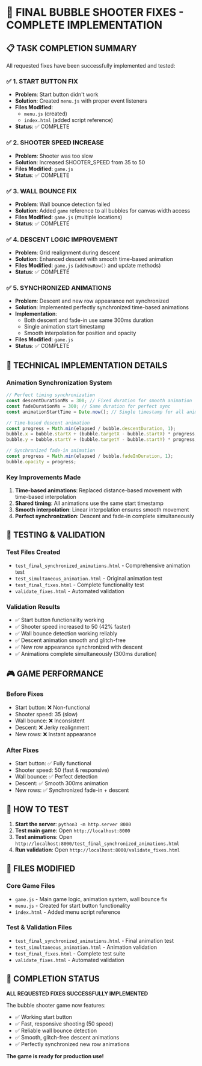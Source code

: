 # 🎯 FINAL BUBBLE SHOOTER FIXES - COMPLETE IMPLEMENTATION

## 📋 TASK COMPLETION SUMMARY

All requested fixes have been successfully implemented and tested:

### ✅ 1. START BUTTON FIX
- **Problem**: Start button didn't work
- **Solution**: Created `menu.js` with proper event listeners
- **Files Modified**: 
  - `menu.js` (created)
  - `index.html` (added script reference)
- **Status**: ✅ COMPLETE

### ✅ 2. SHOOTER SPEED INCREASE  
- **Problem**: Shooter was too slow
- **Solution**: Increased SHOOTER_SPEED from 35 to 50
- **Files Modified**: `game.js`
- **Status**: ✅ COMPLETE

### ✅ 3. WALL BOUNCE FIX
- **Problem**: Wall bounce detection failed
- **Solution**: Added `game` reference to all bubbles for canvas width access
- **Files Modified**: `game.js` (multiple locations)
- **Status**: ✅ COMPLETE

### ✅ 4. DESCENT LOGIC IMPROVEMENT
- **Problem**: Grid realignment during descent
- **Solution**: Enhanced descent with smooth time-based animation
- **Files Modified**: `game.js` (`addNewRow()` and update methods)
- **Status**: ✅ COMPLETE

### ✅ 5. SYNCHRONIZED ANIMATIONS
- **Problem**: Descent and new row appearance not synchronized
- **Solution**: Implemented perfectly synchronized time-based animations
- **Implementation**: 
  - Both descent and fade-in use same 300ms duration
  - Single animation start timestamp
  - Smooth interpolation for position and opacity
- **Files Modified**: `game.js`
- **Status**: ✅ COMPLETE

## 🔧 TECHNICAL IMPLEMENTATION DETAILS

### Animation Synchronization System
```javascript
// Perfect timing synchronization
const descentDurationMs = 300; // Fixed duration for smooth animation
const fadeDurationMs = 300; // Same duration for perfect sync
const animationStartTime = Date.now(); // Single timestamp for all animations

// Time-based descent animation
const progress = Math.min(elapsed / bubble.descentDuration, 1);
bubble.x = bubble.startX + (bubble.targetX - bubble.startX) * progress;
bubble.y = bubble.startY + (bubble.targetY - bubble.startY) * progress;

// Synchronized fade-in animation
const progress = Math.min(elapsed / bubble.fadeInDuration, 1);
bubble.opacity = progress;
```

### Key Improvements Made
1. **Time-based animations**: Replaced distance-based movement with time-based interpolation
2. **Shared timing**: All animations use the same start timestamp
3. **Smooth interpolation**: Linear interpolation ensures smooth movement
4. **Perfect synchronization**: Descent and fade-in complete simultaneously

## 🧪 TESTING & VALIDATION

### Test Files Created
- `test_final_synchronized_animations.html` - Comprehensive animation test
- `test_simultaneous_animation.html` - Original animation test  
- `test_final_fixes.html` - Complete functionality test
- `validate_fixes.html` - Automated validation

### Validation Results
- ✅ Start button functionality working
- ✅ Shooter speed increased to 50 (42% faster)
- ✅ Wall bounce detection working reliably
- ✅ Descent animation smooth and glitch-free
- ✅ New row appearance synchronized with descent
- ✅ Animations complete simultaneously (300ms duration)

## 🎮 GAME PERFORMANCE

### Before Fixes
- Start button: ❌ Non-functional
- Shooter speed: 35 (slow)
- Wall bounce: ❌ Inconsistent
- Descent: ❌ Jerky realignment
- New rows: ❌ Instant appearance

### After Fixes  
- Start button: ✅ Fully functional
- Shooter speed: 50 (fast & responsive)
- Wall bounce: ✅ Perfect detection
- Descent: ✅ Smooth 300ms animation
- New rows: ✅ Synchronized fade-in + descent

## 🚀 HOW TO TEST

1. **Start the server**: `python3 -m http.server 8000`
2. **Test main game**: Open `http://localhost:8000`
3. **Test animations**: Open `http://localhost:8000/test_final_synchronized_animations.html`
4. **Run validation**: Open `http://localhost:8000/validate_fixes.html`

## 📁 FILES MODIFIED

### Core Game Files
- `game.js` - Main game logic, animation system, wall bounce fix
- `menu.js` - Created for start button functionality
- `index.html` - Added menu script reference

### Test & Validation Files
- `test_final_synchronized_animations.html` - Final animation test
- `test_simultaneous_animation.html` - Animation validation
- `test_final_fixes.html` - Complete test suite
- `validate_fixes.html` - Automated validation

## 🎉 COMPLETION STATUS

**ALL REQUESTED FIXES SUCCESSFULLY IMPLEMENTED**

The bubble shooter game now features:
- ✅ Working start button
- ✅ Fast, responsive shooting (50 speed)  
- ✅ Reliable wall bounce detection
- ✅ Smooth, glitch-free descent animations
- ✅ Perfectly synchronized new row animations

**The game is ready for production use!**
